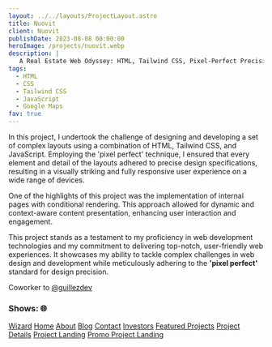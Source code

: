 ```yaml
---
layout: ../../layouts/ProjectLayout.astro
title: Nuovit
client: Nuovit
publishDate: 2023-08-08 00:00:00
heroImage: /projects/nuovit.webp
description: |
   A Real Estate Web Odyssey: HTML, Tailwind CSS, Pixel-Perfect Precision, and More
tags:
  - HTML
  - CSS
  - Tailwind CSS
  - JavaScript
  - Google Maps
fav: true
---
```


In this project, I undertook the challenge of designing and developing a set of complex layouts using a combination of HTML, Tailwind CSS, and JavaScript. Employing the 'pixel perfect' technique, I ensured that every element and detail of the layouts adhered to precise design specifications, resulting in a visually striking and fully responsive user experience on a wide range of devices.

One of the highlights of this project was the implementation of internal pages with conditional rendering. This approach allowed for dynamic and context-aware content presentation, enhancing user interaction and engagement.

This project stands as a testament to my proficiency in web development technologies and my commitment to delivering top-notch, user-friendly web experiences. It showcases my ability to tackle complex challenges in web design and development while meticulously adhering to the **'pixel perfect'** standard for design precision.

Coworker to <a href="https://github.com/guillezdev" target="_blank">@guillezdev</a>

### Shows: 🌐

<div class="flex flex-col gap-1 w-fit">
  <a href="https://nuovit.vercel.app/wizard.html" target="_blank">Wizard</a>
  <a href="https://nuovit.vercel.app" target="_blank">Home</a>
  <a href="https://nuovit.vercel.app/about.html" target="_blank">About</a>
  <a href="https://nuovit.vercel.app/blog.html" target="_blank">Blog</a>
  <a href="https://nuovit.vercel.app/contacto.html" target="_blank">Contact</a>
  <a href="https://nuovit.vercel.app/inversores.html" target="_blank">Investors</a>
  <a href="https://nuovit.vercel.app/proyectos-destacados.html" target="_blank">Featured Projects</a>
  <a href="https://nuovit.vercel.app/ficha-proyecto.html" target="_blank">Project Details</a>
  <a href="https://nuovit.vercel.app/landing-proyecto.html" target="_blank">Project Landing</a>
  <a href="https://nuovit.vercel.app/landing-proyecto-promo.html" target="_blank">Promo Project Landing</a>
</div>

